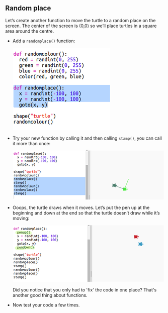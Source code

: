 ## Random place

Let’s create another function to move the turtle to a random place on the screen. The center of the screen is (0,0) so we’ll place turtles in a square area around the centre.

+ Add a `randomplace()` function:
    
    ![screenshot](images/modern-place-function.png)

+ Try your new function by calling it and then calling `stamp()`, you can call it more than once:
    
    ![screenshot](images/modern-call-place.png)

+ Ooops, the turtle draws when it moves. Let’s put the pen up at the beginning and down at the end so that the turtle doesn’t draw while it’s moving:
    
    ![screenshot](images/modern-place-pen.png)
    
    Did you notice that you only had to 'fix' the code in one place? That's another good thing about functions.

+ Now test your code a few times.